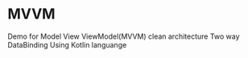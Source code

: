 # MVVM
Demo for 
Model View ViewModel(MVVM) clean architecture 
Two way DataBinding 
Using Kotlin languange
